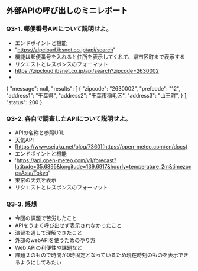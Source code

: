 ## 外部APIの呼び出しのミニレポート
### Q3-1. 郵便番号APIについて説明せよ。
* エンドポイントと機能
* "https://zipcloud.ibsnet.co.jp/api/search"
* 機能は郵便番号を入れると住所を表示してくれて、県市区町まで表示する
* リクエストとレスポンスのフォーマット
* https://zipcloud.ibsnet.co.jp/api/search?zipcode=2630002
* 
{
  "message": null,
  "results": [
    {
      "zipcode": "2630002",
      "prefcode": "12",
      "address1": "千葉県",
      "address2": "千葉市稲毛区",
      "address3": "山王町",
    }
  ],
  "status": 200
}
### Q3-2. 各自で調査したAPIについて説明せよ。
* APIの名称と参照URL
* 天気API
* [https://www.sejuku.net/blog/7360](https://open-meteo.com/en/docs)
* エンドポイントと機能
* 'https://api.open-meteo.com/v1/forecast?latitude=35.6895&longitude=139.6917&hourly=temperature_2m&timezone=Asia/Tokyo'
* 東京の天気を表示
* リクエストとレスポンスのフォーマット
### Q3-3. 感想
* 今回の課題で苦労したこと
* APIをうまく呼び出せず表示されなかったこと
* 演習を通して理解できたこと
* 外部のwebAPIを使うためのやり方
* Web APIの利便性や課題など
* 課題２のもので時間が0時固定となっているため現在時刻のものを表示できるようにしてみたい
